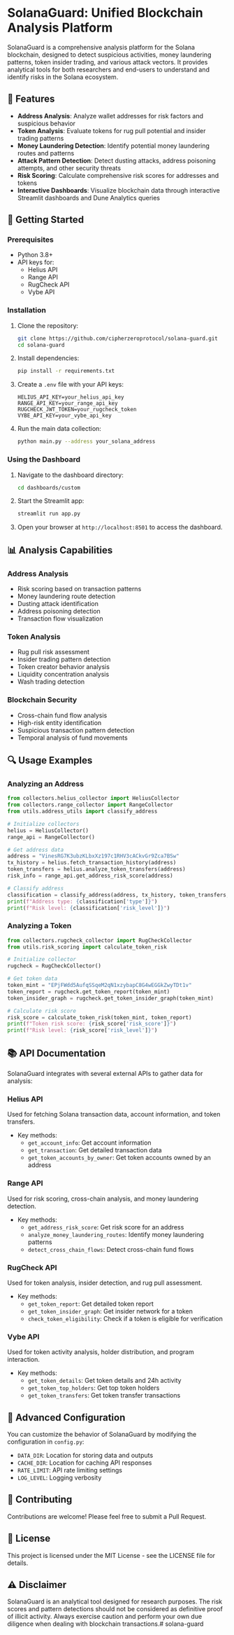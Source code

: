 # SolanaGuard: Unified Blockchain Analysis Platform

SolanaGuard is a comprehensive analysis platform for the Solana blockchain, designed to detect suspicious activities, money laundering patterns, token insider trading, and various attack vectors. It provides analytical tools for both researchers and end-users to understand and identify risks in the Solana ecosystem.

## 🌟 Features

- **Address Analysis**: Analyze wallet addresses for risk factors and suspicious behavior
- **Token Analysis**: Evaluate tokens for rug pull potential and insider trading patterns
- **Money Laundering Detection**: Identify potential money laundering routes and patterns
- **Attack Pattern Detection**: Detect dusting attacks, address poisoning attempts, and other security threats
- **Risk Scoring**: Calculate comprehensive risk scores for addresses and tokens
- **Interactive Dashboards**: Visualize blockchain data through interactive Streamlit dashboards and Dune Analytics queries


## 🚀 Getting Started

### Prerequisites

- Python 3.8+
- API keys for:
  - Helius API
  - Range API
  - RugCheck API
  - Vybe API

### Installation

1. Clone the repository:
   ```bash
   git clone https://github.com/cipherzeroprotocol/solana-guard.git
   cd solana-guard
   ```

2. Install dependencies:
   ```bash
   pip install -r requirements.txt
   ```

3. Create a `.env` file with your API keys:
   ```
   HELIUS_API_KEY=your_helius_api_key
   RANGE_API_KEY=your_range_api_key
   RUGCHECK_JWT_TOKEN=your_rugcheck_token
   VYBE_API_KEY=your_vybe_api_key
   ```

4. Run the main data collection:
   ```bash
   python main.py --address your_solana_address
   ```

### Using the Dashboard

1. Navigate to the dashboard directory:
   ```bash
   cd dashboards/custom
   ```

2. Start the Streamlit app:
   ```bash
   streamlit run app.py
   ```

3. Open your browser at `http://localhost:8501` to access the dashboard.

## 📊 Analysis Capabilities

### Address Analysis

- Risk scoring based on transaction patterns
- Money laundering route detection
- Dusting attack identification
- Address poisoning detection
- Transaction flow visualization

### Token Analysis

- Rug pull risk assessment
- Insider trading pattern detection
- Token creator behavior analysis
- Liquidity concentration analysis
- Wash trading detection

### Blockchain Security

- Cross-chain fund flow analysis
- High-risk entity identification
- Suspicious transaction pattern detection
- Temporal analysis of fund movements

## 🔍 Usage Examples

### Analyzing an Address

```python
from collectors.helius_collector import HeliusCollector
from collectors.range_collector import RangeCollector
from utils.address_utils import classify_address

# Initialize collectors
helius = HeliusCollector()
range_api = RangeCollector()

# Get address data
address = "VinesRG7K3ubzKLbxXz197c1RHV3cACkvGr9Zca7BSw"
tx_history = helius.fetch_transaction_history(address)
token_transfers = helius.analyze_token_transfers(address)
risk_info = range_api.get_address_risk_score(address)

# Classify address
classification = classify_address(address, tx_history, token_transfers, risk_info)
print(f"Address type: {classification['type']}")
print(f"Risk level: {classification['risk_level']}")
```

### Analyzing a Token

```python
from collectors.rugcheck_collector import RugCheckCollector
from utils.risk_scoring import calculate_token_risk

# Initialize collector
rugcheck = RugCheckCollector()

# Get token data
token_mint = "EPjFWdd5AufqSSqeM2qN1xzybapC8G4wEGGkZwyTDt1v"
token_report = rugcheck.get_token_report(token_mint)
token_insider_graph = rugcheck.get_token_insider_graph(token_mint)

# Calculate risk score
risk_score = calculate_token_risk(token_mint, token_report)
print(f"Token risk score: {risk_score['risk_score']}")
print(f"Risk level: {risk_score['risk_level']}")
```

## 📚 API Documentation

SolanaGuard integrates with several external APIs to gather data for analysis:

### Helius API

Used for fetching Solana transaction data, account information, and token transfers.

- Key methods:
  - `get_account_info`: Get account information
  - `get_transaction`: Get detailed transaction data
  - `get_token_accounts_by_owner`: Get token accounts owned by an address

### Range API

Used for risk scoring, cross-chain analysis, and money laundering detection.

- Key methods:
  - `get_address_risk_score`: Get risk score for an address
  - `analyze_money_laundering_routes`: Identify money laundering patterns
  - `detect_cross_chain_flows`: Detect cross-chain fund flows

### RugCheck API

Used for token analysis, insider detection, and rug pull assessment.

- Key methods:
  - `get_token_report`: Get detailed token report
  - `get_token_insider_graph`: Get insider network for a token
  - `check_token_eligibility`: Check if a token is eligible for verification

### Vybe API

Used for token activity analysis, holder distribution, and program interaction.

- Key methods:
  - `get_token_details`: Get token details and 24h activity
  - `get_token_top_holders`: Get top token holders
  - `get_token_transfers`: Get token transfer transactions

## 🔧 Advanced Configuration

You can customize the behavior of SolanaGuard by modifying the configuration in `config.py`:

- `DATA_DIR`: Location for storing data and outputs
- `CACHE_DIR`: Location for caching API responses
- `RATE_LIMIT`: API rate limiting settings
- `LOG_LEVEL`: Logging verbosity

## 🤝 Contributing

Contributions are welcome! Please feel free to submit a Pull Request.

## 📄 License

This project is licensed under the MIT License - see the LICENSE file for details.

## ⚠️ Disclaimer

SolanaGuard is an analytical tool designed for research purposes. The risk scores and pattern detections should not be considered as definitive proof of illicit activity. Always exercise caution and perform your own due diligence when dealing with blockchain transactions.#   s o l a n a - g u a r d 
 
 
